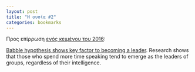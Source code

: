 ```yaml
---
layout: post
title: "Η ουσία #2"
categories: bookmarks
---
```


Προς επίρρωση [ενός κειμένου του 2016](https://pinboard17.netlify.app/2016/08/29/i-ousia-1):

[Babble hypothesis shows key factor to becoming a leader](https://bigthink.com/leadership/babble-hypothesis-leader/). Research shows that those who spend more time speaking tend to emerge as the leaders of groups, regardless of their intelligence.
